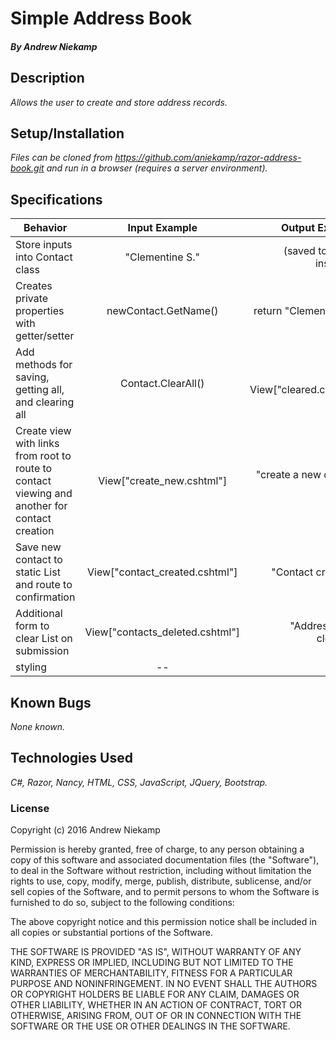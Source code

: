 # Simple Address Book

##### By Andrew Niekamp

## Description

_Allows the user to create and store address records._

## Setup/Installation

_Files can be cloned from https://github.com/aniekamp/razor-address-book.git and run in a browser (requires a server environment)._

## Specifications
| Behavior | Input Example | Output Example |
| ------------- |:-------------:| -----:|
| Store inputs into Contact class | "Clementine S." | (saved to object instance) |
| Creates private properties with getter/setter | newContact.GetName() | return "Clementine S."|
| Add methods for saving, getting all, and clearing all | Contact.ClearAll() | return View["cleared.cshtml"] |
| Create view with links from root to route to contact viewing and another for contact creation | View["create_new.cshtml"] | "create a new contact here!" |
| Save new contact to static List and route to confirmation | View["contact_created.cshtml"] | "Contact created!" |
| Additional form to clear List on submission | View["contacts_deleted.cshtml"] | "Address book cleared!" |
| styling| -- | -- |

## Known Bugs

_None known._

## Technologies Used

_C#, Razor, Nancy, HTML, CSS, JavaScript, JQuery, Bootstrap._

### License

Copyright (c) 2016 Andrew Niekamp

Permission is hereby granted, free of charge, to any person obtaining a copy of this software and associated documentation files (the "Software"), to deal in the Software without restriction, including without limitation the rights to use, copy, modify, merge, publish, distribute, sublicense, and/or sell copies of the Software, and to permit persons to whom the Software is furnished to do so, subject to the following conditions:

The above copyright notice and this permission notice shall be included in all copies or substantial portions of the Software.

THE SOFTWARE IS PROVIDED "AS IS", WITHOUT WARRANTY OF ANY KIND, EXPRESS OR IMPLIED, INCLUDING BUT NOT LIMITED TO THE WARRANTIES OF MERCHANTABILITY, FITNESS FOR A PARTICULAR PURPOSE AND NONINFRINGEMENT. IN NO EVENT SHALL THE AUTHORS OR COPYRIGHT HOLDERS BE LIABLE FOR ANY CLAIM, DAMAGES OR OTHER LIABILITY, WHETHER IN AN ACTION OF CONTRACT, TORT OR OTHERWISE, ARISING FROM, OUT OF OR IN CONNECTION WITH THE SOFTWARE OR THE USE OR OTHER DEALINGS IN THE SOFTWARE.
